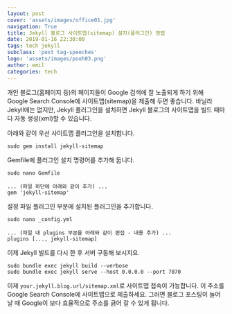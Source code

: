 ```yaml
---
layout: post
cover: 'assets/images/office01.jpg'
navigation: True
title: Jekyll 블로그 사이트맵(sitemap) 설치(플러그인) 방법
date: 2019-01-16 22:30:00
tags: tech jekyll
subclass: 'post tag-speeches'
logo: 'assets/images/pooh03.png'
author: emil
categories: tech
---
```


개인 블로그(홈페이지 등)의 페이지들이 Google 검색에 잘 노출되게 하기 위해 Google Search Console에 사이트맵(sitemap)을 제출해 두면 좋습니다. 바닐라 Jekyll에는 없지만, Jekyll 플러그인을 설치하면 Jekyll 블로그의 사이트맵을 빌드 때마다 자동 생성(xml)할 수 있습니다.

아래와 같이 우선 사이트맵 플러그인을 설치합니다.
```
sudo gem install jekyll-sitemap
```
Gemfile에 플러그인 설치 명령어를 추가해 둡니다.
```
sudo nano Gemfile

... (파일 하단에 아래와 같이 추가) ...
gem 'jekyll-sitemap'
```
설정 파일 플러그인 부분에 설치된 플러그인을 추가합니다.
```
sudo nano _config.yml

... (파일 내 plugins 부분을 아래와 같이 편집 - 내용 추가) ...
plugins [..., jekyll-sitemap]
```
이제 Jekyll 빌드를 다시 한 후 서버 구동해 보시지요.
```
sudo bundle exec jekyll build --verbose
sudo bundle exec jekyll serve --host 0.0.0.0 --port 7070
```
이제 `your.jekyll.blog.url/sitemap.xml`로 사이트맵 접속이 가능합니다. 이 주소를 Google Search Console에 사이트맵으로 제출하세요. 그러면 블로그 포스팅이 늘어날 때 Google이 보다 효율적으로 주소를 긁어 갈 수 있게 됩니다.
